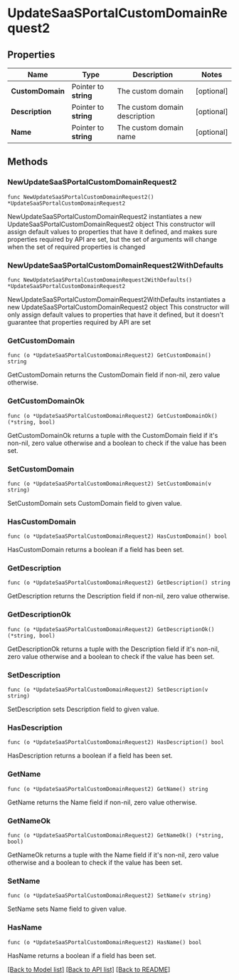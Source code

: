 # UpdateSaaSPortalCustomDomainRequest2

## Properties

Name | Type | Description | Notes
------------ | ------------- | ------------- | -------------
**CustomDomain** | Pointer to **string** | The custom domain | [optional] 
**Description** | Pointer to **string** | The custom domain description | [optional] 
**Name** | Pointer to **string** | The custom domain name | [optional] 

## Methods

### NewUpdateSaaSPortalCustomDomainRequest2

`func NewUpdateSaaSPortalCustomDomainRequest2() *UpdateSaaSPortalCustomDomainRequest2`

NewUpdateSaaSPortalCustomDomainRequest2 instantiates a new UpdateSaaSPortalCustomDomainRequest2 object
This constructor will assign default values to properties that have it defined,
and makes sure properties required by API are set, but the set of arguments
will change when the set of required properties is changed

### NewUpdateSaaSPortalCustomDomainRequest2WithDefaults

`func NewUpdateSaaSPortalCustomDomainRequest2WithDefaults() *UpdateSaaSPortalCustomDomainRequest2`

NewUpdateSaaSPortalCustomDomainRequest2WithDefaults instantiates a new UpdateSaaSPortalCustomDomainRequest2 object
This constructor will only assign default values to properties that have it defined,
but it doesn't guarantee that properties required by API are set

### GetCustomDomain

`func (o *UpdateSaaSPortalCustomDomainRequest2) GetCustomDomain() string`

GetCustomDomain returns the CustomDomain field if non-nil, zero value otherwise.

### GetCustomDomainOk

`func (o *UpdateSaaSPortalCustomDomainRequest2) GetCustomDomainOk() (*string, bool)`

GetCustomDomainOk returns a tuple with the CustomDomain field if it's non-nil, zero value otherwise
and a boolean to check if the value has been set.

### SetCustomDomain

`func (o *UpdateSaaSPortalCustomDomainRequest2) SetCustomDomain(v string)`

SetCustomDomain sets CustomDomain field to given value.

### HasCustomDomain

`func (o *UpdateSaaSPortalCustomDomainRequest2) HasCustomDomain() bool`

HasCustomDomain returns a boolean if a field has been set.

### GetDescription

`func (o *UpdateSaaSPortalCustomDomainRequest2) GetDescription() string`

GetDescription returns the Description field if non-nil, zero value otherwise.

### GetDescriptionOk

`func (o *UpdateSaaSPortalCustomDomainRequest2) GetDescriptionOk() (*string, bool)`

GetDescriptionOk returns a tuple with the Description field if it's non-nil, zero value otherwise
and a boolean to check if the value has been set.

### SetDescription

`func (o *UpdateSaaSPortalCustomDomainRequest2) SetDescription(v string)`

SetDescription sets Description field to given value.

### HasDescription

`func (o *UpdateSaaSPortalCustomDomainRequest2) HasDescription() bool`

HasDescription returns a boolean if a field has been set.

### GetName

`func (o *UpdateSaaSPortalCustomDomainRequest2) GetName() string`

GetName returns the Name field if non-nil, zero value otherwise.

### GetNameOk

`func (o *UpdateSaaSPortalCustomDomainRequest2) GetNameOk() (*string, bool)`

GetNameOk returns a tuple with the Name field if it's non-nil, zero value otherwise
and a boolean to check if the value has been set.

### SetName

`func (o *UpdateSaaSPortalCustomDomainRequest2) SetName(v string)`

SetName sets Name field to given value.

### HasName

`func (o *UpdateSaaSPortalCustomDomainRequest2) HasName() bool`

HasName returns a boolean if a field has been set.


[[Back to Model list]](../README.md#documentation-for-models) [[Back to API list]](../README.md#documentation-for-api-endpoints) [[Back to README]](../README.md)


